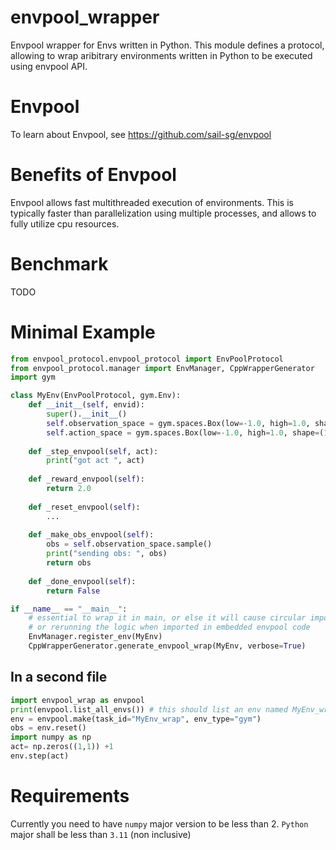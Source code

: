 # envpool_wrapper
Envpool wrapper for Envs written in Python. This module defines a protocol, allowing to wrap aribitrary environments written in Python to be executed using envpool API.

# Envpool
To learn about Envpool, see https://github.com/sail-sg/envpool

# Benefits of Envpool
Envpool allows fast multithreaded execution of environments. This is typically faster than parallelization using multiple processes, and allows to fully utilize cpu resources.

# Benchmark
TODO
# Minimal Example
```python
from envpool_protocol.envpool_protocol import EnvPoolProtocol
from envpool_protocol.manager import EnvManager, CppWrapperGenerator
import gym

class MyEnv(EnvPoolProtocol, gym.Env):
    def __init__(self, envid):
        super().__init__()
        self.observation_space = gym.spaces.Box(low=-1.0, high=1.0, shape=(3,))
        self.action_space = gym.spaces.Box(low=-1.0, high=1.0, shape=(1,))
    
    def _step_envpool(self, act):
        print("got act ", act)
    
    def _reward_envpool(self):
        return 2.0
    
    def _reset_envpool(self):
        ...
    
    def _make_obs_envpool(self):
        obs = self.observation_space.sample()
        print("sending obs: ", obs)
        return obs 
    
    def _done_envpool(self):
        return False

if __name__ == "__main__":
    # essential to wrap it in main, or else it will cause circular imports
    # or rerunning the logic when imported in embedded envpool code
    EnvManager.register_env(MyEnv)
    CppWrapperGenerator.generate_envpool_wrap(MyEnv, verbose=True)

```
## In a second file
```python
import envpool_wrap as envpool
print(envpool.list_all_envs()) # this should list an env named MyEnv_wrap
env = envpool.make(task_id="MyEnv_wrap", env_type="gym")
obs = env.reset()
import numpy as np
act= np.zeros((1,1)) +1
env.step(act)
```
# Requirements
Currently you need to have ```numpy``` major version to be less than 2. 
```Python``` major shall be less than ```3.11``` (non inclusive)
